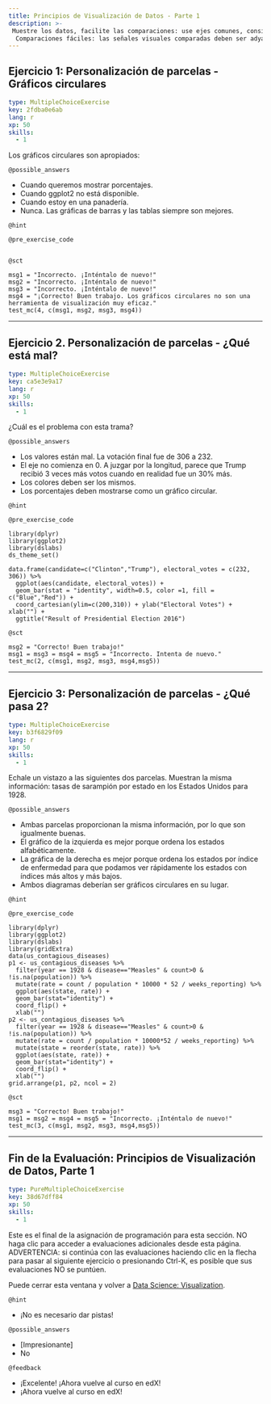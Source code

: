 ```yaml
---
title: Principios de Visualización de Datos - Parte 1
description: >-
 Muestre los datos, facilite las comparaciones: use ejes comunes, considere transformaciones,
  Comparaciones fáciles: las señales visuales comparadas deben ser adyacentes
---
```


## Ejercicio 1: Personalización de parcelas - Gráficos circulares

```yaml
type: MultipleChoiceExercise
key: 2fdba0e6ab
lang: r
xp: 50
skills:
  - 1
```

Los gráficos circulares son apropiados:

`@possible_answers`
- Cuando queremos mostrar porcentajes.
- Cuando ggplot2 no está disponible.
- Cuando estoy en una panadería.
- Nunca. Las gráficas de barras y las tablas siempre son mejores.

`@hint`


`@pre_exercise_code`
```{r}

```

`@sct`
```{r}
msg1 = "Incorrecto. ¡Inténtalo de nuevo!"
msg2 = "Incorrecto. ¡Inténtalo de nuevo!"
msg3 = "Incorrecto. ¡Inténtalo de nuevo!"
msg4 = "¡Correcto! Buen trabajo. Los gráficos circulares no son una herramienta de visualización muy eficaz."
test_mc(4, c(msg1, msg2, msg3, msg4))
```

---

## Ejercicio 2. Personalización de parcelas - ¿Qué está mal?
```yaml
type: MultipleChoiceExercise
key: ca5e3e9a17
lang: r
xp: 50
skills:
  - 1
```

¿Cuál es el problema con esta trama?

`@possible_answers`
- Los valores están mal. La votación final fue de 306 a 232.
- El eje no comienza en 0. A juzgar por la longitud, parece que Trump recibió 3 veces más votos cuando en realidad fue un 30% más.
- Los colores deben ser los mismos.
- Los porcentajes deben mostrarse como un gráfico circular.

`@hint`


`@pre_exercise_code`
```{r}
library(dplyr)
library(ggplot2)
library(dslabs)
ds_theme_set()

data.frame(candidate=c("Clinton","Trump"), electoral_votes = c(232, 306)) %>% 
  ggplot(aes(candidate, electoral_votes)) + 
  geom_bar(stat = "identity", width=0.5, color =1, fill = c("Blue","Red")) + 
  coord_cartesian(ylim=c(200,310)) + ylab("Electoral Votes") + xlab("") + 
  ggtitle("Result of Presidential Election 2016")
```

`@sct`
```{r}
msg2 = "Correcto! Buen trabajo!"
msg1 = msg3 = msg4 = msg5 = "Incorrecto. Intenta de nuevo."
test_mc(2, c(msg1, msg2, msg3, msg4,msg5))
```

---

## Ejercicio 3: Personalización de parcelas - ¿Qué pasa 2?

```yaml
type: MultipleChoiceExercise
key: b3f6829f09
lang: r
xp: 50
skills:
  - 1
```

Echale un vistazo a las siguientes dos parcelas. Muestran la misma información: tasas de sarampión por estado en los Estados Unidos para 1928.

`@possible_answers`
- Ambas parcelas proporcionan la misma información, por lo que son igualmente buenas.
- El gráfico de la izquierda es mejor porque ordena los estados alfabéticamente.
- La gráfica de la derecha es mejor porque ordena los estados por índice de enfermedad para que podamos ver rápidamente los estados con índices más altos y más bajos.
- Ambos diagramas deberían ser gráficos circulares en su lugar.

`@hint`


`@pre_exercise_code`
```{r}
library(dplyr)
library(ggplot2)
library(dslabs)
library(gridExtra)
data(us_contagious_diseases)
p1 <- us_contagious_diseases %>% 
  filter(year == 1928 & disease=="Measles" & count>0 & !is.na(population)) %>% 
  mutate(rate = count / population * 10000 * 52 / weeks_reporting) %>%
  ggplot(aes(state, rate)) +
  geom_bar(stat="identity") +
  coord_flip() +
  xlab("")
p2 <- us_contagious_diseases %>% 
  filter(year == 1928 & disease=="Measles" & count>0 & !is.na(population)) %>% 
  mutate(rate = count / population * 10000*52 / weeks_reporting) %>%
  mutate(state = reorder(state, rate)) %>%
  ggplot(aes(state, rate)) +
  geom_bar(stat="identity") +
  coord_flip() +
  xlab("")
grid.arrange(p1, p2, ncol = 2)
```

`@sct`
```{r}
msg3 = "Correcto! Buen trabajo!"
msg1 = msg2 = msg4 = msg5 = "Incorrecto. ¡Inténtalo de nuevo!"
test_mc(3, c(msg1, msg2, msg3, msg4,msg5))
```

---

## Fin de la Evaluación: Principios de Visualización de Datos, Parte 1

```yaml
type: PureMultipleChoiceExercise
key: 38d67dff84
xp: 50
skills:
  - 1
```

Este es el final de la asignación de programación para esta sección. NO haga clic para acceder a evaluaciones adicionales desde esta página. ADVERTENCIA: si continúa con las evaluaciones haciendo clic en la flecha para pasar al siguiente ejercicio o presionando Ctrl-K, es posible que sus evaluaciones NO se puntúen.

Puede cerrar esta ventana y volver a <a href='https://www.edx.org/course/data-science-visualization-harvardx-ph125-2x'>Data Science: Visualization</a>.

`@hint`
- ¡No es necesario dar pistas!

`@possible_answers`
- [Impresionante]
- No

`@feedback`
- ¡Excelente! ¡Ahora vuelve al curso en edX!
- ¡Ahora vuelve al curso en edX!

